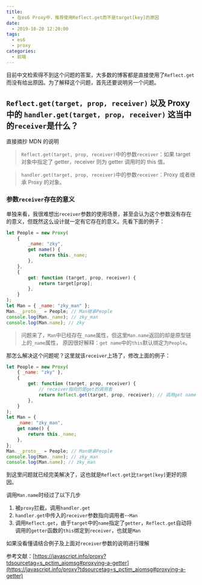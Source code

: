 ```yaml
---
title:
  - 在es6 Proxy中，推荐使用Reflect.get而不是target[key]的原因
date:
  - 2019-10-20 12:20:00
tags:
  - es6
  - proxy
categories:
  - 前端
---
```


目前中文检索得不到这个问题的答案，大多数的博客都是直接使用了`Reflect.get`而没有给出原因。为了解释这个问题，首先还要说明另一个问题。
<!-- more -->
## `Reflect.get(target, prop, receiver)` 以及 Proxy 中的 `handler.get(target, prop, receiver)` 这当中的`receiver`是什么？

直接摘抄 MDN 的说明

> `Reflect.get(target, prop, receiver)`中的参数`receiver`：如果 target 对象中指定了 getter，receiver 则为 getter 调用时的 this 值。

> `handler.get(target, prop, receiver)`中的参数`receiver`：Proxy 或者继承 Proxy 的对象。

### 参数`receiver`存在的意义

单独来看，我很难想出`receiver`参数的使用场景，甚至会认为这个参数没有存在的意义，但既然这么设计就一定有它存在的意义。先看下面的例子：

```javascript
let People = new Proxy(
	{
		_name: "zky",
		get name() {
			return this._name;
		},
	},
	{
		get: function (target, prop, receiver) {
			return target[prop];
		},
	}
);
let Man = { _name: "zky_man" };
Man.__proto__ = People; // Man继承People
console.log(Man._name); // zky_man
console.log(Man.name); // zky
```

> 问题来了，`Man`中已经存在`_name`属性，但这里`Man.name`返回的却是原型链上的`_name`属性，
> 原因很好解释：`get name`中的`this`默认绑定为`People`。

那怎么解决这个问题呢？这里就该`receiver`上场了，修改上面的例子：

```javascript
let People = new Proxy(
	{ _name: "zky" },
	{
		get: function (target, prop, receiver) {
			// receiver指向的是get的调用者
			return Reflect.get(target, prop, receiver); // 调用get name函数时，this被绑定到receiver
		},
	}
);
let Man = {
	_name: "zky_man",
	get name() {
		return this._name;
	},
};
Man.__proto__ = People; // Man继承People
console.log(Man._name); // zky_man
console.log(Man.name); // zky_man
```

到这里问题就已经完美解决了，这也就是`Reflect.get`比`target[key]`更好的原因。

调用`Man.name`时经过了以下几步

1. 被`proxy`拦截，调用`handler.get`
2. `handler.get`中传入的`receiver`参数指向调用者--`Man`
3. 调用`Reflect.get`，由于`target`中的`name`指定了`getter`，`Reflect.get`自动将调用的`getter`函数的`this`绑定到`receiver`，也就是`Man`

如果没看懂请结合例子及上面对`receiver`参数的说明进行理解

参考文献：[https://javascript.info/proxy?tdsourcetag=s_pctim_aiomsg#proxying-a-getter](https://javascript.info/proxy?tdsourcetag=s_pctim_aiomsg#proxying-a-getter)
